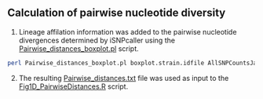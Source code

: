 ## Calculation of pairwise nucleotide diversity
1. Lineage affilation information was added to the pairwise nucleotide divergences determined by iSNPcaller using the [Pairwise_distances_boxplot.pl](/Fig1/Pairwise_distances_boxplot.pl) script.
```bash
perl Pairwise_distances_boxplot.pl boxplot.strain.idfile AllSNPCountsJan2021.txt > Pairwise_distances.txt
```
2. The resulting [Pairwise_distances.txt](/Fig1/Pairwise_distances.txt) file was used as input to the [Fig1D_PairwiseDistances.R](/Fig1/Fig1D_PairwiseDistances.R) script. 
